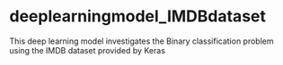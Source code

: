 # deeplearningmodel_IMDBdataset
This deep learning model investigates the Binary classification problem using the IMDB dataset provided by Keras
